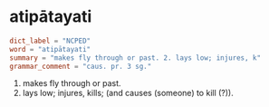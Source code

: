 # atipātayati

``` toml
dict_label = "NCPED"
word = "atipātayati"
summary = "makes fly through or past. 2. lays low; injures, k"
grammar_comment = "caus. pr. 3 sg."
```

1. makes fly through or past.
2. lays low; injures, kills; (and causes (someone) to kill (?)).

